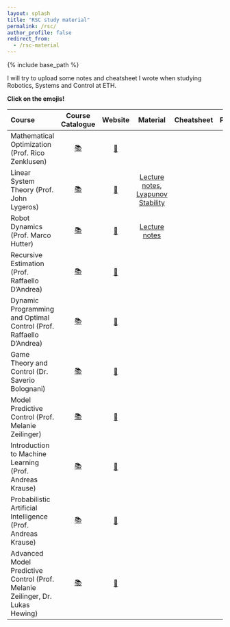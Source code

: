 ```yaml
---
layout: splash
title: "RSC study material"
permalink: /rsc/
author_profile: false
redirect_from:
  - /rsc-material
---
```


{% include base_path %}

I will try to upload some notes and cheatsheet I wrote when studying Robotics, Systems and Control at ETH.

 **Click on the emojis!**

|          Course       |  Course Catalogue |      Website          |    Material     |    Cheatsheet    |             Project          |
| :------------------- |:----------------: | :-------------------: | :-------------: | :--------------: | :-------------------: |
| Mathematical Optimization (Prof. Rico Zenklusen) | [:books:](http://www.vvz.ethz.ch/Vorlesungsverzeichnis/lerneinheit.view?lerneinheitId=131349&semkez=2019W&ansicht=KATALOGDATEN&lang=en)    | [:link:](https://math.ethz.ch/ifor/education/courses.html)  |   |   |   |
| Linear System Theory (Prof. John Lygeros)        | [:books:](http://www.vvz.ethz.ch/Vorlesungsverzeichnis/lerneinheit.view?lerneinheitId=132283&semkez=2019W&ansicht=KATALOGDATEN&lang=en)    | [:link:](https://control.ee.ethz.ch/education/courses.html) |  [Lecture notes](https://federico-ramponi.unibs.it/docs/linsys2014.pdf), [Lyapunov Stability](https://federico-ramponi.unibs.it/docs/lyapunov.pdf)  |   |   |
| Robot Dynamics (Prof. Marco Hutter)              | [:books:](http://www.vvz.ethz.ch/Vorlesungsverzeichnis/lerneinheit.view?lerneinheitId=131834&semkez=2019W&ansicht=KATALOGDATEN&lang=en)    | [:link:](https://rsl.ethz.ch/education-students/lectures/robotdynamics.html)  |  [Lecture notes](https://ethz.ch/content/dam/ethz/special-interest/mavt/robotics-n-intelligent-systems/rsl-dam/documents/RobotDynamics2017/RD_HS2017script.pdf) |   |   |  
| Recursive Estimation (Prof. Raffaello D’Andrea)  | [:books:](http://www.vvz.ethz.ch/Vorlesungsverzeichnis/lerneinheit.view?lerneinheitId=135396&semkez=2020S&ansicht=KATALOGDATEN&lang=en)    | [:link:](https://idsc.ethz.ch/education/lectures/recursive-estimation.html) |   |   |   |
| Dynamic Programming and Optimal Control (Prof. Raffaello D’Andrea) | [:books:](http://www.vvz.ethz.ch/Vorlesungsverzeichnis/lerneinheit.view?lerneinheitId=131435&semkez=2019W&ansicht=KATALOGDATEN&lang=en) | [:link:](https://idsc.ethz.ch/education/lectures/optimal-control.html)   |   |   |   |
| Game Theory and Control (Dr. Saverio Bolognani)  | [:books:](http://www.vvz.ethz.ch/Vorlesungsverzeichnis/lerneinheit.view?lerneinheitId=135306&semkez=2020S&ansicht=KATALOGDATEN&lang=en)    | [:link:](https://control.ee.ethz.ch/education/courses.html)  |   |   |   |
| Model Predictive Control (Prof. ‪Melanie Zeilinger)  | [:books:](http://www.vvz.ethz.ch/Vorlesungsverzeichnis/lerneinheit.view?lerneinheitId=136121&semkez=2020S&ansicht=KATALOGDATEN&lang=en)    | [:link:](https://idsc.ethz.ch/education/lectures/model-predictive-control.html) |   |   |   |
| Introduction to Machine Learning (Prof. Andreas Krause)  | [:books:](http://www.vvz.ethz.ch/Vorlesungsverzeichnis/lerneinheit.view?lerneinheitId=135514&semkez=2020S&ansicht=KATALOGDATEN&lang=en)    | [:link:](https://las.inf.ethz.ch/teaching/introml-s20)  |   |   |   |
| Probabilistic Artificial Intelligence (Prof. Andreas Krause) | [:books:](http://www.vvz.ethz.ch/Vorlesungsverzeichnis/lerneinheit.view?lerneinheitId=140295&semkez=2020W&ansicht=KATALOGDATEN&lang=en)    | [:link:](https://las.inf.ethz.ch/pai-f20)   |   |   |   |
| Advanced Model Predictive Control (Prof. ‪Melanie Zeilinger, Dr. ‪Lukas Hewing) | [:books:](http://www.vvz.ethz.ch/Vorlesungsverzeichnis/lerneinheit.view?lerneinheitId=143678&semkez=2020W&ansicht=KATALOGDATEN&lang=en)  | [:link:](https://idsc.ethz.ch/education/lectures/model-predictive-control1.html)  |   |   |   |
